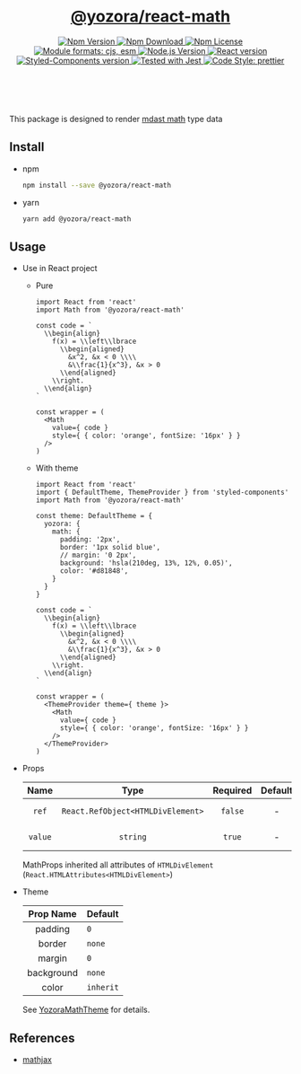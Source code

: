 <header>
  <h1 align="center">
    <a href="https://github.com/guanghechen/yozora-react/tree/master/packages/code#readme">@yozora/react-math</a>
  </h1>
  <div align="center">
    <a href="https://www.npmjs.com/package/@yozora/react-math">
      <img
        alt="Npm Version"
        src="https://img.shields.io/npm/v/@yozora/react-math.svg"
      />
    </a>
    <a href="https://www.npmjs.com/package/@yozora/react-math">
      <img
        alt="Npm Download"
        src="https://img.shields.io/npm/dm/@yozora/react-math.svg"
      />
    </a>
    <a href="https://www.npmjs.com/package/@yozora/react-math">
      <img
        alt="Npm License"
        src="https://img.shields.io/npm/l/@yozora/react-math.svg"
      />
    </a>
    <a href="#install">
      <img
        alt="Module formats: cjs, esm"
        src="https://img.shields.io/badge/module_formats-cjs%2C%20esm-green.svg"
      />
    </a>
    <a href="https://github.com/nodejs/node">
      <img
        alt="Node.js Version"
        src="https://img.shields.io/node/v/@yozora/react-math"
      />
    </a>
    <a href="https://github.com/facebook/react">
      <img
        alt="React version"
        src="https://img.shields.io/npm/dependency-version/@yozora/react-math/peer/react"
      />
    </a>
    <a href="https://github.com/styled-components/styled-components">
      <img
        alt="Styled-Components version"
        src="https://img.shields.io/npm/dependency-version/@yozora/react-math/peer/styled-components"
      />
    </a>
    <a href="https://github.com/facebook/jest">
      <img
        alt="Tested with Jest"
        src="https://img.shields.io/badge/tested_with-jest-9c465e.svg"
      />
    </a>
    <a href="https://github.com/prettier/prettier">
      <img
        alt="Code Style: prettier"
        src="https://img.shields.io/badge/code_style-prettier-ff69b4.svg?style=flat-square"
      />
    </a>
  </div>
</header>
<br/>

This package is designed to render [mdast math][mathjax] type data


## Install

* npm

  ```bash
  npm install --save @yozora/react-math
  ```

* yarn

  ```bash
  yarn add @yozora/react-math
  ```

## Usage
  * Use in React project

    - Pure

      ```tsx
      import React from 'react'
      import Math from '@yozora/react-math'

      const code = `
        \\begin{align}
          f(x) = \\left\\lbrace
            \\begin{aligned}
              &x^2, &x < 0 \\\\
              &\\frac{1}{x^3}, &x > 0
            \\end{aligned}
          \\right.
        \\end{align}
      `

      const wrapper = (
        <Math
          value={ code }
          style={ { color: 'orange', fontSize: '16px' } }
        />
      )
      ```

    - With theme

      ```tsx
      import React from 'react'
      import { DefaultTheme, ThemeProvider } from 'styled-components'
      import Math from '@yozora/react-math'

      const theme: DefaultTheme = {
        yozora: {
          math: {
            padding: '2px',
            border: '1px solid blue',
            // margin: '0 2px',
            background: 'hsla(210deg, 13%, 12%, 0.05)',
            color: '#d81848',
          }
        }
      }

      const code = `
        \\begin{align}
          f(x) = \\left\\lbrace
            \\begin{aligned}
              &x^2, &x < 0 \\\\
              &\\frac{1}{x^3}, &x > 0
            \\end{aligned}
          \\right.
        \\end{align}
      `

      const wrapper = (
        <ThemeProvider theme={ theme }>
          <Math
            value={ code }
            style={ { color: 'orange', fontSize: '16px' } }
          />
        </ThemeProvider>
      )
      ```

  * Props

     Name     | Type                                | Required  | Default | Description
    :--------:|:-----------------------------------:|:---------:|:-------:|:-------------
     `ref`    | `React.RefObject<HTMLDivElement>`   | `false`   | -       | Forwarded ref callback
     `value`  | `string`                            | `true`    | -       | Math content

    MathProps inherited all attributes of `HTMLDivElement` (`React.HTMLAttributes<HTMLDivElement>`)

  * Theme

     Prop Name    | Default
    :------------:|:--------------
     padding      | `0`
     border       | `none`
     margin       | `0`
     background   | `none`
     color        | `inherit`

    See [YozoraMathTheme][] for details.


## References

  - [mathjax][]


[mathjax]: https://www.mathjax.org/
[YozoraMathTheme]: https://github.com/guanghechen/yozora-react/blob/master/packages/math/src/theme.ts
